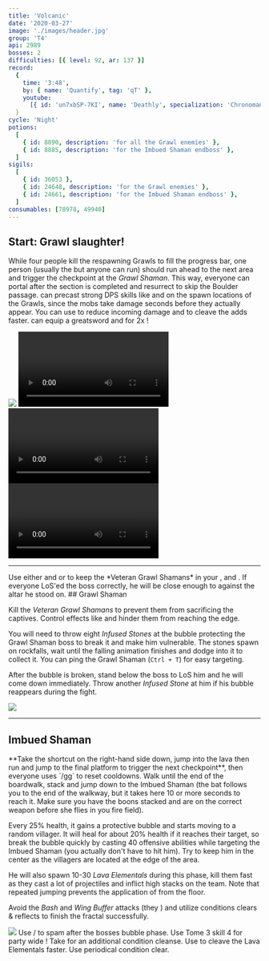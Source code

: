 ```yaml
---
title: 'Volcanic'
date: '2020-03-27'
image: './images/header.jpg'
group: 'T4'
api: 2989
bosses: 2
difficulties: [{ level: 92, ar: 137 }]
record:
  {
    time: '3:48',
    by: { name: 'Quantify', tag: 'qT' },
    youtube:
      [{ id: 'un7xbSP-7KI', name: 'Deathly', specialization: 'Chronomancer' }],
  }
cycle: 'Night'
potions:
  [
    { id: 8890, description: 'for all the Grawl enemies' },
    { id: 8885, description: 'for the Imbued Shaman endboss' },
  ]
sigils:
  [
    { id: 36053 },
    { id: 24648, description: 'for the Grawl enemies' },
    { id: 24661, description: 'for the Imbued Shaman endboss' },
  ]
consumables: [78978, 49940]
---
```


## Start: Grawl slaughter! <Item id="8890" disableText/><Item id="24648" disableText/>  

<Grid>
<GridItem sm="6">

While four people kill the respawning Grawls to fill the progress bar, one person (usually the <Specialization name="Renegade"/> but anyone can run) should run ahead to the next area and trigger the checkpoint at the *Grawl Shaman*. This way, everyone can portal after the section is completed and resurrect to skip the Boulder passage. <Specialization name="elementalist"/> can precast strong DPS skills like <Skill id="5737"/> and <Skill id="5501"/> on the spawn locations of the Grawls, since the mobs take damage seconds before they actually appear. You can use <Skill id="5738"/> to reduce incoming damage and <Skill id="22572"/> to cleave the adds faster. <Specialization name="berserker"/> can equip a greatsword and <Skill name="bloodreckoning"/> for 2x <Skill name="arcdivider"/>! 
</GridItem>

<GridItem sm="6">
<Image src="./images/the_start_area.jpg" caption="The start area"/>
</GridItem>

<GridItem sm="12">
<Tabs> 
<Tab specialization="guardian">
<Video title="Guardian skip" timestamp="403" youtube="MmJTsOhdQeo"/>  
</Tab>

<Tab specialization="ranger">
<Video title="Ranger skip" timestamp="202" youtube="3Zc_ZJqPD0s"/>
</Tab>

<Tab specialization="Warrior">
<Video title="Warrior skip" timestamp="45"  youtube="REnmbN7sZFQ"/>
</Tab>

</Tabs>
</GridItem>
</Grid>

---



<Grid>
<GridItem sm="5">
<Tabs>
<Tab specialization="weaver">
Use either <Skill id="5683"/> and <Skill id="5686"/> or <Skill id="5671"/> to keep the *Veteran Grawl Shamans* in your <Skill id="5548"/>, <Skill id="43762"/> and <Skill id="41125"/>.    
        If everyone LoS'ed the boss correctly, he will be close enough to <Skill id="5697"/> against the altar he stood on.
</Tab>
</Tabs>
</GridItem>

<GridItem sm="7">
## Grawl Shaman <Item id="8890" disableText/><Item id="24648" disableText/> 
 
Kill the _Veteran Grawl Shamans_ to prevent them from sacrificing the captives. Control effects like <Control name="stun"/> and <Condition name="immobile"/> hinder them from reaching the edge.

You will need to throw eight _Infused Stones_ at the bubble protecting the Grawl Shaman boss to break it and make him vulnerable. The stones spawn on rockfalls, wait until the falling animation finishes and dodge into it to collect it. You can ping the Grawl Shaman (`Ctrl + T`) for easy targeting.

After the bubble is broken, stand below the boss to LoS him and he will come down immediately. Throw another _Infused Stone_ at him if his bubble reappears during the fight.
</GridItem>
</Grid>

<Image src="./images/the_grawl_shaman.jpg" caption="The Grawl Shaman"/>  

---

## Imbued Shaman <Item id="8885" disableText/><Item id="8886" disableText/><Item id="24661" disableText/>

<Grid>
<GridItem sm="8">
**Take the shortcut on the right-hand side down, jump into the lava then run and jump to the final platform to trigger the next checkpoint**, then everyone uses `/gg` to reset cooldowns. Walk until the end of the boardwalk, stack <Boon name="might"/> and jump down to the Imbued Shaman (the bat follows you to the end of the walkway, but it takes here 10 or more seconds to reach it. Make sure you have the boons stacked and are on the correct weapon before she flies in you fire field).

Every 25% health, it gains a protective bubble and starts moving to a random villager. It will heal for about 20% health if it reaches their target, so break the bubble quickly by casting 40 offensive abilities while targeting the Imbued Shaman (you actually don't have to hit him). Try to keep him in the center as the villagers are located at the edge of the area.

He will also spawn 10-30 _Lava Elementals_ during this phase, kill them fast as they cast a lot of projectiles and inflict high <Condition name="burning"/> stacks on the team. Note that repeated jumping prevents the application of <Condition name="burning"/> from the floor.

Avoid the _Bash_ and _Wing Buffer_ attacks (they <Control name="knockback"/>) and utilize conditions clears & reflects to finish the fractal successfully.

<Image src="./images/the_imbued_shaman.jpg" caption="The Imbued Shaman"/>
</GridItem>


<GridItem sm="4">
<Tabs>
<Tab specialization="Renegade">
Use <Skill name="Legendary Demon Stance"/> / <Skill name="Legendary Renegade Stance"/> to spam <Boon name="Resistance"/> after the bosses bubble phase.
</Tab>
</Tabs>
 
<Tabs>  
<Tab specialization="Firebrand">
Use Tome 3 skill 4 for party wide <Boon name="Resistance"/>!
</Tab>  
</Tabs> 
 
<Tabs>
<Tab specialization="Elementalist">
Take <Skill id="5507"/> for an additional condition cleanse. Use <Skill id="22572"/> to cleave the Lava Elementals faster.
</Tab>
</Tabs>
 
<Tabs>
<Tab specialization="ranger">
Use <Skill id="12489"/> periodical condition clear. 
</Tab>
</Tabs>
</GridItem>
</Grid>


